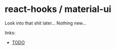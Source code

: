 # react-hooks / material-ui
Look into that shit later... Nothing new...

links:

- [TODO](https://www.youtube.com/watch?v=aNZ3Vwmf_V8&t=481s)
